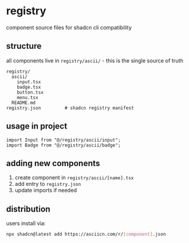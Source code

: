 # registry

component source files for shadcn cli compatibility

## structure

all components live in `registry/ascii/` - this is the single source of truth

```
registry/
  ascii/
    input.tsx
    badge.tsx
    button.tsx
    menu.tsx
  README.md
registry.json         # shadcn registry manifest
```

## usage in project

```tsx
import Input from "@/registry/ascii/input";
import Badge from "@/registry/ascii/badge";
```

## adding new components

1. create component in `registry/ascii/[name].tsx`
2. add entry to `registry.json`
3. update imports if needed

## distribution

users install via:

```bash
npx shadcn@latest add https://asciicn.com/r/[component].json
```
